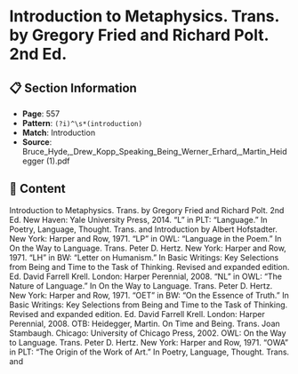 # Introduction to Metaphysics. Trans. by Gregory Fried and Richard Polt. 2nd Ed.

## 📋 Section Information

- **Page**: 557
- **Pattern**: `(?i)^\s*(introduction)`
- **Match**: Introduction
- **Source**: Bruce_Hyde,_Drew_Kopp_Speaking_Being_Werner_Erhard,_Martin_Heidegger (1).pdf

## 📄 Content

Introduction to Metaphysics. Trans. by Gregory Fried and Richard Polt. 2nd Ed.
New Haven: Yale University Press, 2014.
“L” in PLT:
“Language.” In Poetry, Language, Thought. Trans. and Introduction by
Albert Hofstadter. New York: Harper and Row, 1971.
“LP” in OWL:
“Language in the Poem.” In On the Way to Language. Trans.
Peter D. Hertz. New York: Harper and Row, 1971.
“LH” in BW:
“Letter on Humanism.” In Basic Writings: Key Selections from Being and Time
to the Task of Thinking. Revised and expanded edition. Ed. David Farrell Krell.
London: Harper Perennial, 2008.
“NL” in OWL:
“The Nature of Language.” In On the Way to Language. Trans.
Peter D. Hertz. New York: Harper and Row, 1971.
“OET” in BW:
“On the Essence of Truth.” In Basic Writings: Key Selections from Being and
Time to the Task of Thinking. Revised and expanded edition. Ed. David
Farrell Krell. London: Harper Perennial, 2008.
OTB:
Heidegger, Martin. On Time and Being. Trans. Joan Stambaugh. Chicago:
University of Chicago Press, 2002.
OWL:
On the Way to Language. Trans. Peter D. Hertz. New York:
Harper and Row, 1971.
“OWA” in PLT:
“The Origin of the Work of Art.” In Poetry, Language, Thought. Trans. and